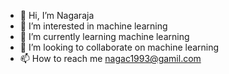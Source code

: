 - 👋 Hi, I’m Nagaraja
- 👀 I’m interested in machine learning
- 🌱 I’m currently learning machine learning
- 💞️ I’m looking to collaborate on machine learning
- 📫 How to reach me nagac1993@gamil.com

<!---
nagac1993/nagac1993 is a ✨ special ✨ repository because its `README.md` (this file) appears on your GitHub profile.
You can click the Preview link to take a look at your changes.
--->
